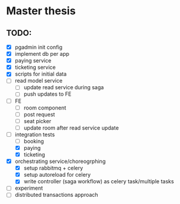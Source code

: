 # Master thesis

## TODO:
- [x] pgadmin init config
- [x] implement db per app
- [x] paying service
- [x] ticketing service
- [x] scripts for initial data
- [ ] read model service
    - [ ] update read service during saga
    - [ ] push updates to FE
- [ ] FE
    - [ ] room component
    - [ ] post request
    - [ ] seat picker
    - [ ] update room after read service update 
- [ ] integration tests
    - [ ] booking
    - [x] paying
    - [x] ticketing
- [x] orchestrating service/choreogrphing
    - [x] setup rabbitmq + celery
    - [x] setup autoreload for celery
    - [x] write controller (saga workflow) as celery task/multiple tasks
- [ ] experiment
- [ ] distributed transactions approach
